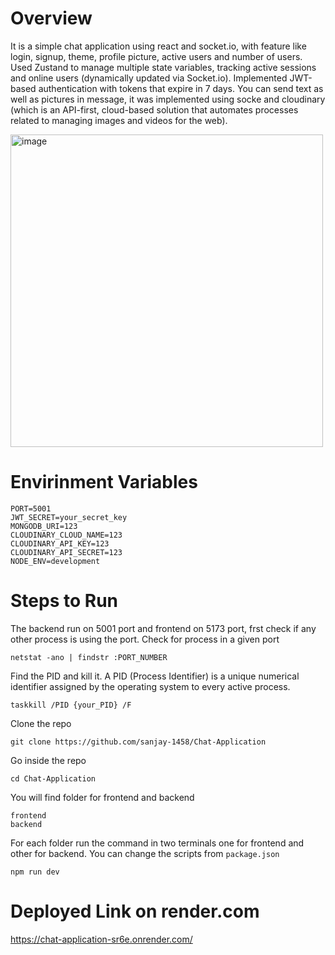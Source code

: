 # Overview
It is a simple chat application using react and socket.io, with feature like login, signup, theme, profile picture, active users and number of users.
Used Zustand to manage multiple state variables, tracking active sessions and online users (dynamically updated via Socket.io). Implemented JWT-based authentication with tokens that expire in 7 days.
You can send text as well as pictures in message, it was implemented using socke and cloudinary (which  is an API-first, cloud-based solution that automates processes related to managing images and videos for the web).

<img src="https://github.com/user-attachments/assets/0310a134-9dcc-42a6-bd00-2d76f5f9beca" width="500" alt="image">


# Envirinment Variables
```
PORT=5001
JWT_SECRET=your_secret_key
MONGODB_URI=123
CLOUDINARY_CLOUD_NAME=123
CLOUDINARY_API_KEY=123
CLOUDINARY_API_SECRET=123
NODE_ENV=development
```

# Steps to Run
The backend run on 5001 port and frontend on 5173 port, frst check if any other process is using the port.
Check for process in a given port
```
netstat -ano | findstr :PORT_NUMBER
```
Find the PID and kill it. A PID (Process Identifier) is a unique numerical identifier assigned by the operating system to every active process.
```
taskkill /PID {your_PID} /F

```

Clone the repo
```
git clone https://github.com/sanjay-1458/Chat-Application
```
Go inside the repo
```
cd Chat-Application
```
You will find folder for frontend and backend
```
frontend
backend
```
For each folder run the command in two terminals one for frontend and other for backend. You can change the scripts from ``package.json``
```
npm run dev
```
# Deployed Link on render.com
https://chat-application-sr6e.onrender.com/
